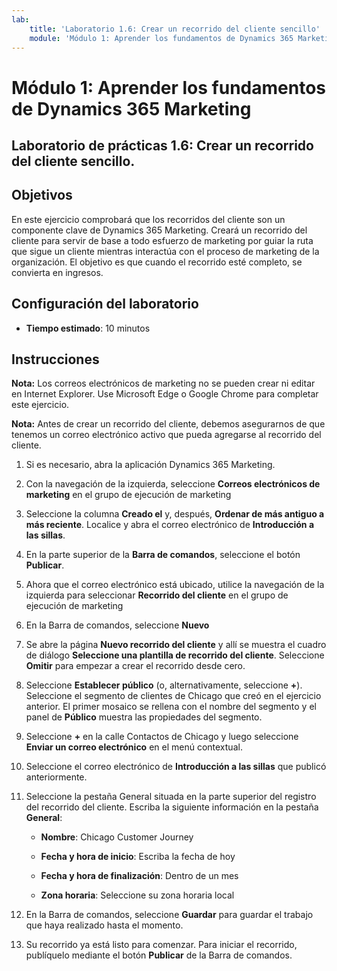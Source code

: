 ```yaml
---
lab:
    title: 'Laboratorio 1.6: Crear un recorrido del cliente sencillo'
    module: 'Módulo 1: Aprender los fundamentos de Dynamics 365 Marketing'
---
```


Módulo 1: Aprender los fundamentos de Dynamics 365 Marketing
========================

## Laboratorio de prácticas 1.6: Crear un recorrido del cliente sencillo.

## Objetivos

En este ejercicio comprobará que los recorridos del cliente son un componente clave de Dynamics 365 Marketing. Creará un recorrido del cliente para servir de base a todo esfuerzo de marketing por guiar la ruta que sigue un cliente mientras interactúa con el proceso de marketing de la organización. El objetivo es que cuando el recorrido esté completo, se convierta en ingresos.

## Configuración del laboratorio

  - **Tiempo estimado**: 10 minutos

## Instrucciones

**Nota:** Los correos electrónicos de marketing no se pueden crear ni editar en Internet Explorer. Use Microsoft Edge o Google Chrome para completar este ejercicio.

**Nota:** Antes de crear un recorrido del cliente, debemos asegurarnos de que tenemos un correo electrónico activo que pueda agregarse al recorrido del cliente. 

1. Si es necesario, abra la aplicación Dynamics 365 Marketing. 

2. Con la navegación de la izquierda, seleccione **Correos electrónicos de marketing** en el grupo de ejecución de marketing

3. Seleccione la columna **Creado el** y, después, **Ordenar de más antiguo a más reciente**. Localice y abra el correo electrónico de **Introducción a las sillas**. 

4. En la parte superior de la **Barra de comandos**, seleccione el botón **Publicar**. 

5. Ahora que el correo electrónico está ubicado, utilice la navegación de la izquierda para seleccionar **Recorrido del cliente** en el grupo de ejecución de marketing

6. En la Barra de comandos, seleccione **Nuevo** 

7. Se abre la página **Nuevo recorrido del cliente** y allí se muestra el cuadro de diálogo **Seleccione una plantilla de recorrido del cliente**. Seleccione **Omitir** para empezar a crear el recorrido desde cero.

8. Seleccione **Establecer público** (o, alternativamente, seleccione **+**). Seleccione el segmento de clientes de Chicago que creó en el ejercicio anterior. El primer mosaico se rellena con el nombre del segmento y el panel de **Público** muestra las propiedades del segmento.

9. Seleccione **+** en la calle Contactos de Chicago y luego seleccione **Enviar un correo electrónico** en el menú contextual.

10. Seleccione el correo electrónico de **Introducción a las sillas** que publicó anteriormente. 

11. Seleccione la pestaña General situada en la parte superior del registro del recorrido del cliente. Escriba la siguiente información en la pestaña **General**:

	- **Nombre**: Chicago Customer Journey

	- **Fecha y hora de inicio**: Escriba la fecha de hoy

	- **Fecha y hora de finalización**: Dentro de un mes

	- **Zona horaria**: Seleccione su zona horaria local 

12. En la Barra de comandos, seleccione **Guardar** para guardar el trabajo que haya realizado hasta el momento.

13. Su recorrido ya está listo para comenzar. Para iniciar el recorrido, publíquelo mediante el botón **Publicar** de la Barra de comandos.
